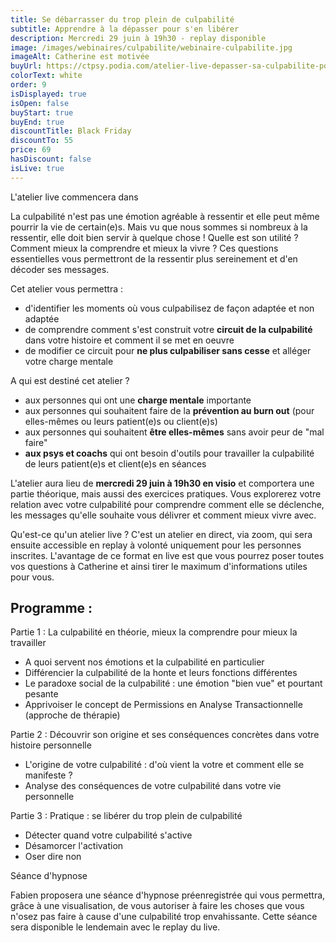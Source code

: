 ```yaml
---
title: Se débarrasser du trop plein de culpabilité
subtitle: Apprendre à la dépasser pour s'en libérer
description: Mercredi 29 juin à 19h30 - replay disponible
image: /images/webinaires/culpabilite/webinaire-culpabilite.jpg
imageAlt: Catherine est motivée
buyUrl: https://ctpsy.podia.com/atelier-live-depasser-sa-culpabilite-pour-se-liberer
colorText: white
order: 9
isDisplayed: true
isOpen: false
buyStart: true
buyEnd: true
discountTitle: Black Friday
discountTo: 55
price: 69
hasDiscount: false
isLive: true
---
```


<!-- <citation author="Catherine">
Chaque jour je reçois des patients qui, depuis des années, ressentent une culpabilité grandissante. Envers leur famille notamment, ce qu’ils auraient dû, devraient ou devront faire. Ce sentiment s’inscrit peu à peu dans leur façon d’ être et dicte leurs actions au quotidien. Les emprisonne.</div>
</citation> -->

<Countdown :showbeforedays=5 deadline="2022-06-29 19:30:00">L'atelier live commencera dans</Countdown>

La culpabilité n'est pas une émotion agréable à ressentir et elle peut même pourrir la vie de certain(e)s.
Mais vu que nous sommes si nombreux à la ressentir, elle doit bien servir à quelque chose ! Quelle est son utilité ? Comment mieux la comprendre et mieux la vivre ? Ces questions essentielles vous permettront de la ressentir plus sereinement et d'en décoder ses messages.

<div class="uppercase text-primary font-bold">Cet atelier vous permettra :</div>

- d'identifier les moments où vous culpabilisez de façon adaptée et non adaptée
- de comprendre comment s'est construit votre **circuit de la culpabilité** dans votre histoire et comment il se met en oeuvre
- de modifier ce circuit pour **ne plus culpabiliser sans cesse** et alléger votre charge mentale

<div class="uppercase text-primary font-bold">A qui est destiné cet atelier ?</div>

- aux personnes qui ont une **charge mentale** importante
- aux personnes qui souhaitent faire de la **prévention au burn out** (pour elles-mêmes ou leurs patient(e)s ou client(e)s)
- aux personnes qui souhaitent **être elles-mêmes** sans avoir peur de "mal faire"
- **aux psys et coachs** qui ont besoin d'outils pour travailler la culpabilité de leurs patient(e)s et client(e)s en séances

L'atelier aura lieu de **mercredi 29 juin à 19h30 en visio** et comportera une partie théorique, mais aussi des exercices pratiques. Vous explorerez votre relation avec votre culpabilité pour comprendre comment elle se déclenche, les messages qu'elle souhaite vous délivrer et comment mieux vivre avec.

<gallery class="my-10" :images='["images/webinaires/culpabilite/explications.jpg","images/webinaires/culpabilite/ordinateur.jpg"]'></gallery>

Qu'est-ce qu'un atelier live ? C'est un atelier en direct, via zoom, qui sera ensuite accessible en replay à volonté uniquement pour les personnes inscrites. L'avantage de ce format en live est que vous pourrez poser toutes vos questions à Catherine et ainsi tirer le maximum d'informations utiles pour vous.

<pictos-atelier class="my-10" :displayupdate=false titleclock="2 heures d’Atelier en Live avec l’équipe de Catherine La Psy " subtitleclock="le 29 juin à 19h30" titlefolder="Une partie théorique, des exercices pratiques et des échanges autour de la culpabilité" subtitlefolder="" titleloop="Accès à la visio puis accès en replay en illimité" subtitleloop=""></pictos-atelier>

## Programme :

<div class=" text-primary font-bold mt-4">Partie 1 : La culpabilité en théorie, mieux la comprendre pour mieux la travailler</div>

- A quoi servent nos émotions et la culpabilité en particulier
- Différencier la culpabilité de la honte et leurs fonctions différentes
- Le paradoxe social de la culpabilité : une émotion "bien vue" et pourtant pesante
- Apprivoiser le concept de Permissions en Analyse Transactionnelle (approche de thérapie)

<div class="text-primary font-bold mt-4">Partie 2 : Découvrir son origine et ses conséquences concrètes dans votre histoire personnelle</div>

- L'origine de votre culpabilité : d'où vient la votre et comment elle se manifeste ?
- Analyse des conséquences de votre culpabilité dans votre vie personnelle

<div class=" text-primary font-bold mt-4">Partie 3 : Pratique : se libérer du trop plein de culpabilité</div>

- Détecter quand votre culpabilité s'active
- Désamorcer l'activation
- Oser dire non

<div class=" text-primary font-bold mt-4">Séance d'hypnose</div>

Fabien proposera une séance d'hypnose préenregistrée qui vous permettra, grâce à une visualisation, de vous autoriser à faire les choses que vous n'osez pas faire à cause d'une culpabilité trop envahissante. Cette séance sera disponible le lendemain avec le replay du live.
